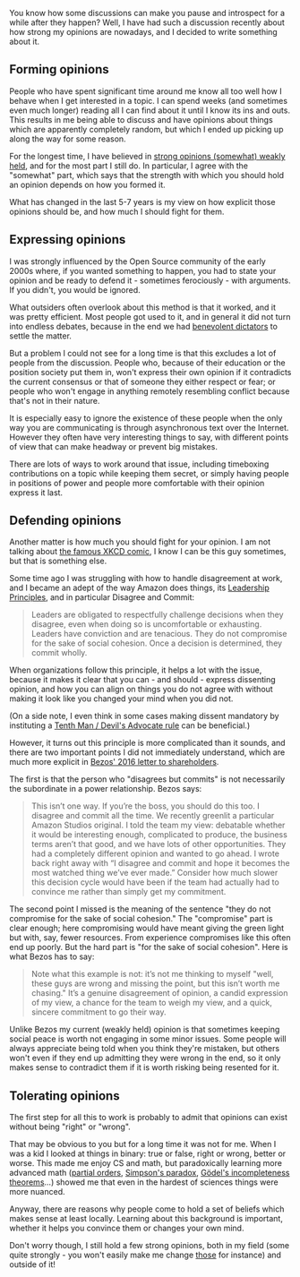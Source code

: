 <!--@
  title="Opinions"
  published="2019-10-19 15:30:00"
  description = "My view on how strong opinions should be has changed over the last few years."
-->

You know how some discussions can make you pause and introspect for a while after they happen? Well, I have had such a discussion recently about how strong my opinions are nowadays, and I decided to write something about it.

## Forming opinions

People who have spent significant time around me know all too well how I behave when I get interested in a topic. I can spend weeks (and sometimes even much longer) reading all I can find about it until I know its ins and outs. This results in me being able to discuss and have opinions about things which are apparently completely random, but which I ended up picking up along the way for some reason.

For the longest time, I have believed in [strong opinions (somewhat) weakly held](https://blog.asmartbear.com/strong-opinions-somewhat-weakly-held.html), and for the most part I still do. In particular, I agree with the "somewhat" part, which says that the strength with which you should hold an opinion depends on how you formed it.

What has changed in the last 5-7 years is my view on how explicit those opinions should be, and how much I should fight for them.

## Expressing opinions

I was strongly influenced by the Open Source community of the early 2000s where, if you wanted something to happen, you had to state your opinion and be ready to defend it - sometimes ferociously - with arguments. If you didn't, you would be ignored.

What outsiders often overlook about this method is that it worked, and it was pretty efficient. Most people got used to it, and in general it did not turn into endless debates, because in the end we had [benevolent dictators](https://en.wikipedia.org/wiki/Benevolent_dictator_for_life) to settle the matter.

But a problem I could not see for a long time is that this excludes a lot of people from the discussion. People who, because of their education or the position society put them in, won't express their own opinion if it contradicts the current consensus or that of someone they either respect or fear; or people who won't engage in anything remotely resembling conflict because that's not in their nature.

It is especially easy to ignore the existence of these people when the only way you are communicating is through asynchronous text over the Internet. However they often have very interesting things to say, with different points of view that can make headway or prevent big mistakes.

There are lots of ways to work around that issue, including timeboxing contributions on a topic while keeping them secret, or simply having people in positions of power and people more comfortable with their opinion express it last.

## Defending opinions

Another matter is how much you should fight for your opinion. I am not talking about [the famous XKCD comic](https://xkcd.com/386/), I know I can be this guy sometimes, but that is something else.

Some time ago I was struggling with how to handle disagreement at work, and I became an adept of the way Amazon does things, its [Leadership Principles](https://www.amazon.jobs/en/principles), and in particular Disagree and Commit:

> Leaders are obligated to respectfully challenge decisions when they disagree, even when doing so is uncomfortable or exhausting. Leaders have conviction and are tenacious. They do not compromise for the sake of social cohesion. Once a decision is determined, they commit wholly.

When organizations follow this principle, it helps a lot with the issue, because it makes it clear that you can - and should - express dissenting opinion, and how you can align on things you do not agree with without making it look like you changed your mind when you did not.

(On a side note, I even think in some cases making dissent mandatory by instituting a [Tenth Man / Devil's Advocate rule](https://www.thestar.com/news/insight/2017/05/21/how-israeli-intelligence-failures-led-to-a-devils-advocate-role.html) can be beneficial.)

However, it turns out this principle is more complicated than it sounds, and there are two important points I did not immediately understand, which are much more explicit in [Bezos' 2016 letter to shareholders](https://blog.aboutamazon.com/company-news/2016-letter-to-shareholders).

The first is that the person who "disagrees but commits" is not necessarily the subordinate in a power relationship. Bezos says:

> This isn’t one way. If you’re the boss, you should do this too. I disagree and commit all the time. We recently greenlit a particular Amazon Studios original. I told the team my view: debatable whether it would be interesting enough, complicated to produce, the business terms aren’t that good, and we have lots of other opportunities. They had a completely different opinion and wanted to go ahead. I wrote back right away with “I disagree and commit and hope it becomes the most watched thing we’ve ever made.” Consider how much slower this decision cycle would have been if the team had actually had to convince me rather than simply get my commitment.

The second point I missed is the meaning of the sentence "they do not compromise for the sake of social cohesion." The "compromise" part is clear enough; here compromising would have meant giving the green light but with, say, fewer resources. From experience compromises like this often end up poorly. But the hard part is "for the sake of social cohesion". Here is what Bezos has to say:

> Note what this example is not: it’s not me thinking to myself "well, these guys are wrong and missing the point, but this isn’t worth me chasing." It’s a genuine disagreement of opinion, a candid expression of my view, a chance for the team to weigh my view, and a quick, sincere commitment to go their way.

Unlike Bezos my current (weakly held) opinion is that sometimes keeping social peace is worth not engaging in some minor issues. Some people will always appreciate being told when you think they're mistaken, but others won't even if they end up admitting they were wrong in the end, so it only makes sense to contradict them if it is worth risking being resented for it.

## Tolerating opinions

The first step for all this to work is probably to admit that opinions can exist without being "right" or "wrong".

That may be obvious to you but for a long time it was not for me. When I was a kid I looked at things in binary: true or false, right or wrong, better or worse. This made me enjoy CS and math, but paradoxically learning more advanced math ([partial orders](https://en.wikipedia.org/wiki/Order_theory#Partially_ordered_sets), [Simpson's paradox](https://en.wikipedia.org/wiki/Simpson%27s_paradox), [Gödel's incompleteness theorems](https://en.wikipedia.org/wiki/Gödel%27s_incompleteness_theorems)...) showed me that even in the hardest of sciences things were more nuanced.

Anyway, there are reasons why people come to hold a set of beliefs which makes sense at least locally. Learning about this background is important, whether it helps you convince them or changes your own mind.

Don't worry though, I still hold a few strong opinions, both in my field (some quite strongly - you won't easily make me change [those](https://blog.separateconcerns.com/2019-02-15-architecture-principles.html) for instance) and outside of it!
